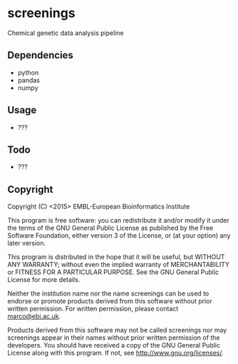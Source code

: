 screenings
=========

Chemical genetic data analysis pipeline

Dependencies
------------

* python
* pandas
* numpy

Usage
-----

* ???

Todo
----

* ???

Copyright
---------

Copyright (C) <2015> EMBL-European Bioinformatics Institute

This program is free software: you can redistribute it and/or
modify it under the terms of the GNU General Public License as
published by the Free Software Foundation, either version 3 of
the License, or (at your option) any later version.

This program is distributed in the hope that it will be useful,
but WITHOUT ANY WARRANTY; without even the implied warranty of
MERCHANTABILITY or FITNESS FOR A PARTICULAR PURPOSE. See the
GNU General Public License for more details.

Neither the institution name nor the name screenings
can be used to endorse or promote products derived from
this software without prior written permission.
For written permission, please contact <marco@ebi.ac.uk>.

Products derived from this software may not be called screenings
nor may screenings appear in their names without prior written
permission of the developers. You should have received a copy
of the GNU General Public License along with this program.
If not, see <http://www.gnu.org/licenses/>.
